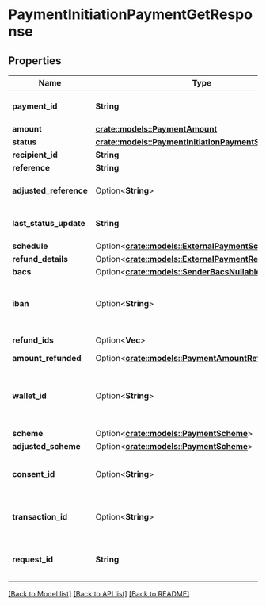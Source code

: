 # PaymentInitiationPaymentGetResponse

## Properties

Name | Type | Description | Notes
------------ | ------------- | ------------- | -------------
**payment_id** | **String** | The ID of the payment. Like all Plaid identifiers, the `payment_id` is case sensitive. | 
**amount** | [**crate::models::PaymentAmount**](PaymentAmount.md) |  | 
**status** | [**crate::models::PaymentInitiationPaymentStatus**](PaymentInitiationPaymentStatus.md) |  | 
**recipient_id** | **String** | The ID of the recipient | 
**reference** | **String** | A reference for the payment. | 
**adjusted_reference** | Option<**String**> | The value of the reference sent to the bank after adjustment to pass bank validation rules. | [optional]
**last_status_update** | **String** | The date and time of the last time the `status` was updated, in IS0 8601 format | 
**schedule** | Option<[**crate::models::ExternalPaymentScheduleGet**](ExternalPaymentScheduleGet.md)> |  | [optional]
**refund_details** | Option<[**crate::models::ExternalPaymentRefundDetails**](ExternalPaymentRefundDetails.md)> |  | [optional]
**bacs** | Option<[**crate::models::SenderBacsNullable**](SenderBACSNullable.md)> |  | 
**iban** | Option<**String**> | The International Bank Account Number (IBAN) for the sender, if specified in the `/payment_initiation/payment/create` call. | 
**refund_ids** | Option<**Vec<String>**> | Refund IDs associated with the payment. | [optional]
**amount_refunded** | Option<[**crate::models::PaymentAmountRefunded**](PaymentAmountRefunded.md)> |  | [optional]
**wallet_id** | Option<**String**> | The EMI (E-Money Institution) wallet that this payment is associated with, if any. This wallet is used as an intermediary account to enable Plaid to reconcile the settlement of funds for Payment Initiation requests. | [optional]
**scheme** | Option<[**crate::models::PaymentScheme**](PaymentScheme.md)> |  | [optional]
**adjusted_scheme** | Option<[**crate::models::PaymentScheme**](PaymentScheme.md)> |  | [optional]
**consent_id** | Option<**String**> | The payment consent ID that this payment was initiated with. Is present only when payment was initiated using the payment consent. | [optional]
**transaction_id** | Option<**String**> | The transaction ID that this payment is associated with, if any. This is present only when a payment was initiated using virtual accounts. | [optional]
**request_id** | **String** | A unique identifier for the request, which can be used for troubleshooting. This identifier, like all Plaid identifiers, is case sensitive. | 

[[Back to Model list]](../README.md#documentation-for-models) [[Back to API list]](../README.md#documentation-for-api-endpoints) [[Back to README]](../README.md)


